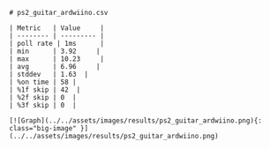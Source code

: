 
    # ps2_guitar_ardwiino.csv

    | Metric   | Value     |
    | -------- | --------- |
    | poll rate | 1ms      |
    | min      | 3.92     |
    | max      | 10.23     |
    | avg      | 6.96     |
    | stddev   | 1.63  |
    | %on time | 58 |
    | %1f skip | 42  |
    | %2f skip | 0  |
    | %3f skip | 0  |

    [![Graph](../../assets/images/results/ps2_guitar_ardwiino.png){: class="big-image" }](../../assets/images/results/ps2_guitar_ardwiino.png)

    